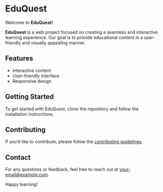 # EduQuest

Welcome to **EduQuest**!

**EduQuest** is a web project focused on creating a seamless and interactive learning experience. Our goal is to provide educational content in a user-friendly and visually appealing manner.

## Features
- Interactive content
- User-friendly interface
- Responsive design

## Getting Started
To get started with EduQuest, clone the repository and follow the installation instructions.

## Contributing
If you’d like to contribute, please follow the [contributing guidelines](link-to-contributing-guidelines).

## Contact
For any questions or feedback, feel free to reach out at [your-email@example.com](mailto:your-email@example.com).

Happy learning!
